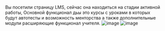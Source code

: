 Вы посетили страницу LMS, сейчас она находиться на стадии активной работы, Основной функционал дьы это курсы с уроками в которых будут автотесты и возможность менторства а также дополнительные модули расширяющие функционал учителя.
![image](https://github.com/twoballs-ai/lms_front/assets/83840596/0d77bbb9-5d7d-41de-a8d0-ce1d5e036d3f)
![image](https://github.com/twoballs-ai/lms_front/assets/83840596/2ba82a0d-121a-4ccc-9c65-b28b09560a90)
